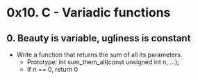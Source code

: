 # 0x10. C - Variadic functions
## 0. Beauty is variable, ugliness is constant
* Write a function that returns the sum of all its parameters.
  * Prototype: int sum_them_all(const unsigned int n, ...);
  * If n == 0, return 0
